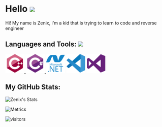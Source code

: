 <h1>Hello <img src = "https://raw.githubusercontent.com/MartinHeinz/MartinHeinz/master/wave.gif" width = 50px> </h1>


</p>
<div size='20px'> Hi! My name is Zenix, i'm a kid that is trying to learn to code and reverse engineer
</div>


<h2> Languages and Tools: <img src = "https://media2.giphy.com/media/QssGEmpkyEOhBCb7e1/giphy.gif?cid=ecf05e47a0n3gi1bfqntqmob8g9aid1oyj2wr3ds3mg700bl&rid=giphy.gif" width = 25px></h2>
<p> <a href="https://www.w3schools.com/cpp/" target="_blank"> <img src="https://raw.githubusercontent.com/devicons/devicon/master/icons/cplusplus/cplusplus-original.svg" alt="cplusplus" width="60" height="60"/> </a> <a href="https://www.w3schools.com/cs/" target="_blank"> <img src="https://raw.githubusercontent.com/devicons/devicon/master/icons/csharp/csharp-original.svg" alt="csharp" width="60" height="60"/> </a>
<img src="https://raw.githubusercontent.com/devicons/devicon/9f4f5cdb393299a81125eb5127929ea7bfe42889/icons/dot-net/dot-net-plain-wordmark.svg" alt="Dot Net" width="60" height="60"/> 
 <img src="https://raw.githubusercontent.com/devicons/devicon/master/icons/vscode/vscode-original.svg" alt="Visual Studio Code" width="60" height="60"/> 
</a>  <img src="https://raw.githubusercontent.com/devicons/devicon/9f4f5cdb393299a81125eb5127929ea7bfe42889/icons/visualstudio/visualstudio-plain.svg" alt="Visual Studio 2019/2022" width="60" height="60"/> </a> </p>

<h2> My GitHub Stats:  </h2>

![Zenix's Stats](https://github-readme-stats.vercel.app/api?username=Zenixas&count_private=true&hide=issues&show_icons=true&theme=dracula) <p>
![Metrics](https://metrics.lecoq.io/zenixas?template=classic&base.activity=0&base.community=0&base.repositories=0&base.metadata=0&config.timezone=Europe%2FKiev) <p>
 ![visitors](https://visitor-badge.glitch.me/badge?page_id=zenixas.zenixas)




